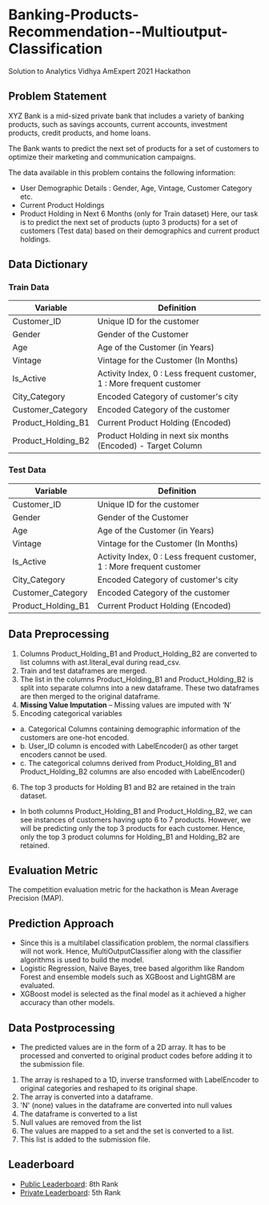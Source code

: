 # Banking-Products-Recommendation--Multioutput-Classification
Solution to Analytics Vidhya AmExpert 2021 Hackathon


## Problem Statement
XYZ Bank is a mid-sized private bank that includes a variety of banking products, such as savings accounts, current accounts, investment products, credit products, and home loans.

The Bank wants to predict the next set of products for a set of customers to optimize their marketing and communication campaigns.

The data available in this problem contains the following information:
- User Demographic Details : Gender, Age, Vintage, Customer Category etc.
- Current Product Holdings
- Product Holding in Next 6 Months (only for Train dataset)
Here, our task is to predict the next set of products (upto 3 products) for a set of customers (Test data) based on their demographics and current product holdings.

## Data Dictionary

### Train Data
Variable | Definition
--- | ---
Customer_ID | Unique ID for the customer 
Gender | Gender of the Customer
Age | Age of the Customer (in Years)
Vintage | Vintage for the Customer (In Months)
Is_Active | Activity Index, 0 :  Less frequent customer, 1 : More frequent customer
City_Category | Encoded Category of customer's city
Customer_Category | Encoded Category of the customer
Product_Holding_B1 | Current Product Holding (Encoded)
Product_Holding_B2 | Product Holding in next six months (Encoded) - Target Column

### Test Data
Variable | Definition
--- | ---
Customer_ID | Unique ID for the customer 
Gender | Gender of the Customer
Age | Age of the Customer (in Years)
Vintage | Vintage for the Customer (In Months)
Is_Active | Activity Index, 0 :  Less frequent customer, 1 : More frequent customer
City_Category | Encoded Category of customer's city
Customer_Category | Encoded Category of the customer
Product_Holding_B1 | Current Product Holding (Encoded)

## Data Preprocessing
1. Columns Product_Holding_B1 and Product_Holding_B2  are converted to list columns with ast.literal_eval during read_csv.
2. Train and test dataframes are merged.
3. The list in the columns Product_Holding_B1 and Product_Holding_B2 is split into separate columns into a new dataframe. These two dataframes are then merged to the original dataframe. 
4. **Missing Value Imputation** – Missing values are imputed with ‘N’
5. Encoding categorical variables
- a. Categorical Columns containing demographic information of the customers are one-hot encoded. 
- b. User_ID column is encoded with LabelEncoder() as other target encoders cannot be used. 
- c. The categorical columns derived from Product_Holding_B1 and Product_Holding_B2 columns are also encoded with LabelEncoder() 
6. The top 3 products for Holding B1 and B2 are retained in the train dataset. 
- In both columns Product_Holding_B1 and Product_Holding_B2, we can see instances of customers having upto 6 to 7 products. However, we will be predicting only the top 3 products for each customer. Hence, only the top 3 product columns for Holding_B1 and Holding_B2 are retained. 


## Evaluation Metric
The competition evaluation metric for the hackathon is Mean Average Precision (MAP).


## Prediction Approach
- Since this is a multilabel classification problem, the normal classifiers will not work. Hence, MultiOutputClassifier along with the classifier algorithms is used to build the model.
- Logistic Regression, Naïve Bayes, tree based algorithm like Random Forest and ensemble models such as XGBoost and LightGBM are evaluated. 
- XGBoost model is selected as the final model as it achieved a higher accuracy than other models.


## Data Postprocessing
- The predicted values are in the form of a 2D array. It has to be processed and converted to original product codes before adding it to the submission file. 
1. The array is reshaped to a 1D, inverse transformed with LabelEncoder to original categories and reshaped to its original shape.
2. The array is converted into a dataframe. 
3. 'N' (none) values in the dataframe are converted into null values
4. The dataframe is converted to a list
5. Null values are removed from the list
6. The values are mapped to a set and the set is converted to a list.
7. This list is added to the submission file. 


## Leaderboard
- [Public Leaderboard](https://datahack.analyticsvidhya.com/contest/amexpert-2021-machine-learning-hackathon/#LeaderBoard): 8th Rank
- [Private Leaderboard](https://datahack.analyticsvidhya.com/contest/amexpert-2021-machine-learning-hackathon/#LeaderBoard): 5th Rank
